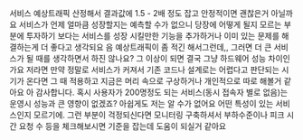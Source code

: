 서비스 예상트래픽 산정해서 결과값에 1.5 - 2배 정도 잡고 안정적이면 괜찮은거 아닐까요
서비스가 언제 얼마큼 성장할지는 예측할 수가 없으니 당장에 어떻게 될지 모르는 부분에 투자하기 보다는 서비스를 성장 시킬만한 기능을 추가하거나 이미 있는 문제를 해결하는게 더 좋다고 생각되요
음 예상트래픽이 좀 적긴 해서그런데,, 
그러면 더 큰 서비스가 될 때를 생각하면서 하진 않나요?
그 이상이 되면 결국 그냥 하드웨어 성능 차이인가요
저라면 만약 정말로 서비스가 커져서 기존 코드나 설계로는 어렵다고 판단되는 시기가 온다면 그 때 적용하고 지금은 머리 속으로 구상하거나 개인적으로 따로 해볼거 같아요
아 감사합니다.
혹시 사용자가 200명정도 되는 서비스(동시 접속자 별로 없음)는 운영시 성능과 큰 영향이 없겠죠?
아쉽게도 저는 알 수가 없어요
어떤 특성이 있는 서비스인지 모르기에.
그런 부분이 걱정되신다면 모니터링 구축하셔서 부하수준이나 피크 시간  요청 수 등을 체크해보시면 기준을 잡는데 도움이 되실거 같아요